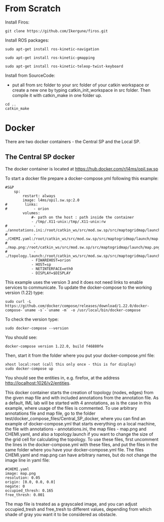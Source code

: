 # From Scratch

Install Firos:

```git clone https://github.com/Ikergune/firos.git```

Install ROS packages:

```sudo apt-get install ros-kinetic-navigation```

```sudo apt-get install ros-kinetic-gmapping```

```sudo apt-get install ros-kinetic-teleop-twist-keyboard```

Install from SourceCode:

* put all from src folder to your src folder of your catkin workspace or create a new one by typing catkin_init_workspace in src folder. Then compile it with catkin_make in one folder up.
```
cd ..
catkin_make
```

# Docker

There are two docker containers - the Central SP and the Local SP.

## The Central SP docker

The docker container is located at 
<https://hub.docker.com/r/l4ms/opil.sw.sp>

To start a docker file prepare a docker-compose.yml following this example:

```
#S&P
    sp:
        restart: always
        image: l4ms/opil.sw.sp:2.0
#        links:
#            - orion
        volumes:
            #- path on the host : path inside the container
            - /tmp/.X11-unix:/tmp/.X11-unix:rw
#            - ./annotations.ini:/root/catkin_ws/src/mod.sw.sp/src/maptogridmap/launch/annotations.ini:ro
#            - ./CHEMI.yaml:/root/catkin_ws/src/mod.sw.sp/src/maptogridmap/launch/map.yaml:ro
#            - ./map.png:/root/catkin_ws/src/mod.sw.sp/src/maptogridmap/launch/map.png:ro
#            - ./topology.launch:/root/catkin_ws/src/mod.sw.sp/src/maptogridmap/launch/topology.launch:ro
            - FIWAREHOST=orion
            - HOST=sp
            - NETINTERFACE=eth0
            - DISPLAY=$DISPLAY
```
This example uses the version 3 and it does not need links to enable services to communicate. To update the docker-compose to the working version (1.22) type:
```
sudo curl -L https://github.com/docker/compose/releases/download/1.22.0/docker-compose-`uname -s`-`uname -m` -o /usr/local/bin/docker-compose
```
To check the version type:
```
sudo docker-compose --version
```
You should see:
```
docker-compose version 1.22.0, build f46880fe
```
Then, start it from the folder where you put your docker-compose.yml file:
```
xhost local:root (call this only once - this is for display)
sudo docker-compose up
```
You should see the entities in, e.g. firefox, at the address <http://localhost:1026/v2/entities>.

This docker container starts the creation of topology (nodes, edges) from the given map file and with included annotations from the annotation file. As a default, IML lab will be started with 4 annotations, as is the case in this example, where usage of the files is commented.
To use arbitrary annotations file and map file, go to the folder test/docker_compose_files/Central_SP_docker, where you can find an example of docker-compose.yml that starts everything on a local machine, the file with annotations - annotations.ini, the map files - map.png and CHEMI.yaml, and also a topology.launch if you want to change the size of the grid cell for calculating the topology. To use these files, first uncomment the lines in the docker-compose.yml with these files, and put the files in the same folder where you have your docker-compose.yml file. The files CHEMI.yaml and map.png can have arbitrary names, but do not change the image line in yaml file:
```
#CHEMI.yaml
image: map.png
resolution: 0.05
origin: [0.0, 0.0, 0.0]
negate: 0
occupied_thresh: 0.165
free_thresh: 0.001
```
The map file is treated as a grayscaled image, and you can adjust occupied_tresh and free_tresh to different values, depending from which shade of gray you want it to be considered as obstacle.

